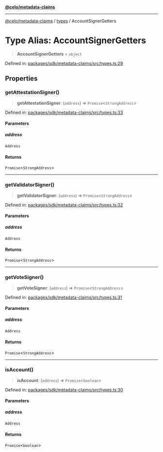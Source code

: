 [**@celo/metadata-claims**](../../README.md)

***

[@celo/metadata-claims](../../README.md) / [types](../README.md) / AccountSignerGetters

# Type Alias: AccountSignerGetters

> **AccountSignerGetters** = `object`

Defined in: [packages/sdk/metadata-claims/src/types.ts:29](https://github.com/celo-org/developer-tooling/blob/master/packages/sdk/metadata-claims/src/types.ts#L29)

## Properties

### getAttestationSigner()

> **getAttestationSigner**: (`address`) => `Promise`\<`StrongAddress`\>

Defined in: [packages/sdk/metadata-claims/src/types.ts:33](https://github.com/celo-org/developer-tooling/blob/master/packages/sdk/metadata-claims/src/types.ts#L33)

#### Parameters

##### address

`Address`

#### Returns

`Promise`\<`StrongAddress`\>

***

### getValidatorSigner()

> **getValidatorSigner**: (`address`) => `Promise`\<`StrongAddress`\>

Defined in: [packages/sdk/metadata-claims/src/types.ts:32](https://github.com/celo-org/developer-tooling/blob/master/packages/sdk/metadata-claims/src/types.ts#L32)

#### Parameters

##### address

`Address`

#### Returns

`Promise`\<`StrongAddress`\>

***

### getVoteSigner()

> **getVoteSigner**: (`address`) => `Promise`\<`StrongAddress`\>

Defined in: [packages/sdk/metadata-claims/src/types.ts:31](https://github.com/celo-org/developer-tooling/blob/master/packages/sdk/metadata-claims/src/types.ts#L31)

#### Parameters

##### address

`Address`

#### Returns

`Promise`\<`StrongAddress`\>

***

### isAccount()

> **isAccount**: (`address`) => `Promise`\<`boolean`\>

Defined in: [packages/sdk/metadata-claims/src/types.ts:30](https://github.com/celo-org/developer-tooling/blob/master/packages/sdk/metadata-claims/src/types.ts#L30)

#### Parameters

##### address

`Address`

#### Returns

`Promise`\<`boolean`\>
